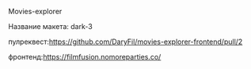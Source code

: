Movies-explorer

Название макета: dark-3

пулреквест:https://github.com/DaryFil/movies-explorer-frontend/pull/2 

фронтенд:https://filmfusion.nomoreparties.co/

